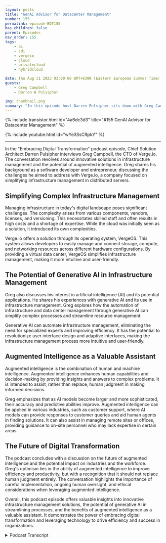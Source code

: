 ```yaml
---
layout: posts
title: "GenAI Advisor for Datacenter Management"
number: 155
permalink: episode-EDT155
has_children: false
parent: Episodes
nav_order: 155
tags:
    - ai
    - sdi
    - vergeio
    - cloud
    - privatecloud
    - hybridcloud

date: Thu Aug 31 2023 03:00:00 GMT+0300 (Eastern European Summer Time)
guests:
    - Greg Campbell
    - Darren W Pulsipher

img: thumbnail.png
summary: "In this episode host Darren Pulsipher sits down with Greg Campbell, CTO of Verge.io, to discuss the exciting intersection of AI and infrastructure management. Greg, a software developer and entrepreneur, shares his journey of creating Verge.io to address the complexities of infrastructure stitching and management."
---
```


{% include transistor.html id="4a6dc3d3" title="#155 GenAI Advisor for Datacenter Management" %}

{% include youtube.html id="wYe3SsCRpkY" %}

---


In the "Embracing Digital Transformation" podcast episode, Chief Solution Architect Darren Pulsipher interviews Greg Campbell, the CTO of Verge.io. The conversation revolves around innovative solutions in infrastructure management and the potential of augmented intelligence. Greg shares his background as a software developer and entrepreneur, discussing the challenges he aimed to address with Verge.io, a company focused on simplifying infrastructure management in distributed servers.

## Simplifying Complex Infrastructure Management

Managing infrastructure in today's digital landscape poses significant challenges. The complexity arises from various components, vendors, licenses, and versioning. This necessitates skilled staff and often results in high costs and a shortage of expertise. While the cloud was initially seen as a solution, it introduced its own complexities.

Verge.io offers a solution through its operating system, VergeOS. This system allows developers to easily manage and connect storage, compute, and networking resources across different hardware configurations. By providing a virtual data center, VergeOS simplifies infrastructure management, making it more intuitive and user-friendly.

## The Potential of Generative AI in Infrastructure Management

Greg also discusses his interest in artificial intelligence (AI) and its potential applications. He shares his experiences with generative AI and its use in infrastructure management. Greg explores how the automation of infrastructure and data center management through generative AI can simplify complex processes and streamline resource management.

Generative AI can automate infrastructure management, eliminating the need for specialized experts and improving efficiency. It has the potential to revolutionize user interface design and adaptive interfaces, making the infrastructure management process more intuitive and user-friendly.

## Augmented Intelligence as a Valuable Assistant

Augmented intelligence is the combination of human and machine intelligence. Augmented intelligence enhances human capabilities and decision-making by providing insights and answers to complex problems. It is intended to assist, rather than replace, human judgment in making informed decisions.

Greg emphasizes that as AI models become larger and more sophisticated, their accuracy and predictive abilities improve. Augmented intelligence can be applied in various industries, such as customer support, where AI models can provide responses to customer queries and aid human agents in finding solutions. It can also assist in managing remote sites or offices, providing guidance to on-site personnel who may lack expertise in certain areas.

## The Future of Digital Transformation

The podcast concludes with a discussion on the future of augmented intelligence and the potential impact on industries and the workforce. Greg's optimism lies in the ability of augmented intelligence to improve efficiency and productivity, but with a recognition that it should not replace human judgment entirely. The conversation highlights the importance of careful implementation, ongoing human oversight, and ethical considerations when leveraging augmented intelligence.

Overall, this podcast episode offers valuable insights into innovative infrastructure management solutions, the potential of generative AI in streamlining processes, and the benefits of augmented intelligence as a valuable assistant. It demonstrates the power of embracing digital transformation and leveraging technology to drive efficiency and success in organizations.


<details>
<summary> Podcast Transcript </summary>

<p></p>

</details>
